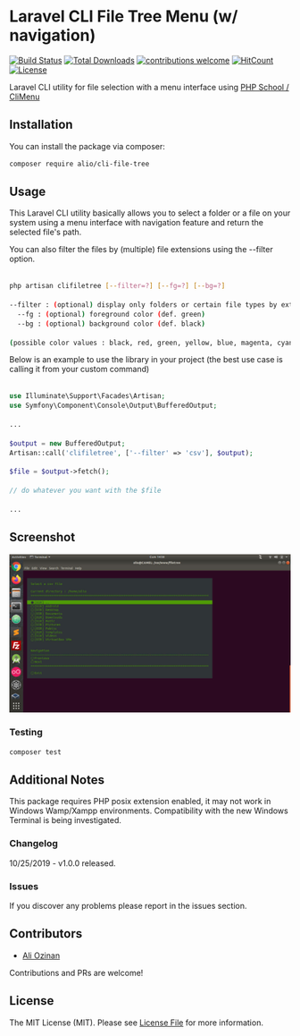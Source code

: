 # Laravel CLI File Tree Menu (w/ navigation)

[![Build Status](https://travis-ci.org/aliozinan/cli-file-tree.svg?branch=master)](https://travis-ci.org/aliozinan/cli-file-tree)
[![Total Downloads](https://poser.pugx.org/alio/cli-file-tree/downloads.png)](https://packagist.org/packages/alio/cli-file-tree)
[![contributions welcome](https://img.shields.io/badge/contributions-welcome-brightgreen.svg?style=flat)](https://github.com/aliozinan/cli-file-tree/issues)
[![HitCount](http://hits.dwyl.io/aliozinan/cli-file-tree.svg)](http://hits.dwyl.io/aliozinan/cli-file-tree)
[![License](https://poser.pugx.org/alio/cli-file-tree/license)](https://github.com/aliozinan/cli-file-tree/blob/master/LICENSE.md)

Laravel CLI utility for file selection with a menu interface using [PHP School / CliMenu](https://github.com/php-school/cli-menu)

## Installation

You can install the package via composer:

```bash
composer require alio/cli-file-tree
```

## Usage

This Laravel CLI utility basically allows you to select a folder or a file on your system using a menu interface with navigation feature and return the selected file's path.

You can also filter the files by (multiple) file extensions using the --filter option.

```bash

php artisan clifiletree [--filter=?] [--fg=?] [--bg=?]

--filter : (optional) display only folders or certain file types by extensions. Use 'folder' to display folders only. Supports multiple file extension filters by seperating with comma (Ex: csv,xls)
  --fg : (optional) foreground color (def. green)
  --bg : (optional) background color (def. black)

(possible color values : black, red, green, yellow, blue, magenta, cyan, white)

```

Below is an example to use the library in your project (the best use case is calling it from your custom command)

``` php

use Illuminate\Support\Facades\Artisan;
use Symfony\Component\Console\Output\BufferedOutput;

...

$output = new BufferedOutput;
Artisan::call('clifiletree', ['--filter' => 'csv'], $output);

$file = $output->fetch();

// do whatever you want with the $file

...

```

## Screenshot

<img src="https://raw.githubusercontent.com/aliozinan/cli-file-tree/stable/cli-file-tree-screenshot.jpg" />

### Testing

``` bash
composer test
```

## Additional Notes

This package requires PHP posix extension enabled, it may not work in Windows Wamp/Xampp environments.
Compatibility with the new Windows Terminal is being investigated.

### Changelog

10/25/2019 - v1.0.0 released.

### Issues

If you discover any problems please report in the issues section.

## Contributors

- [Ali Ozinan](https://github.com/aliozinan)

Contributions and PRs are welcome!

## License

The MIT License (MIT). Please see [License File](LICENSE.md) for more information.
